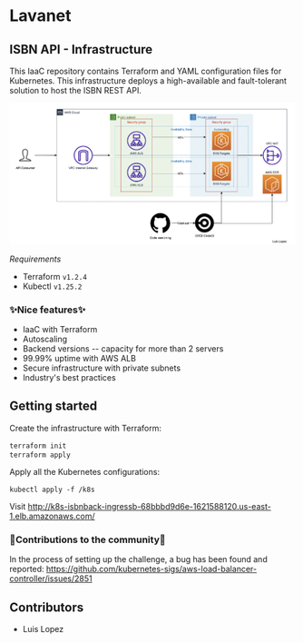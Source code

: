 # Lavanet

## ISBN API - Infrastructure

This IaaC repository contains Terraform and YAML configuration files for Kubernetes. This infrastructure deploys a high-available and fault-tolerant solution to host the ISBN REST API.

![Diagram](https://github.com/luis02lopez/lavanet-challenge-infra/blob/main/Lavanet%20Challenge%20Infrastructure%20Diagram%20-%20v1.png)

_Requirements_

- Terraform `v1.2.4`
- Kubectl `v1.25.2`

### ✨Nice features✨

- IaaC with Terraform
- Autoscaling
- Backend versions -- capacity for more than 2 servers
- 99.99% uptime with AWS ALB
- Secure infrastructure with private subnets
- Industry's best practices

## Getting started

Create the infrastructure with Terraform:

    terraform init
    terraform apply

Apply all the Kubernetes configurations:

    kubectl apply -f /k8s

Visit http://k8s-isbnback-ingressb-68bbbd9d6e-1621588120.us-east-1.elb.amazonaws.com/

### 🤝Contributions to the community🤝

In the process of setting up the challenge, a bug has been found and reported: https://github.com/kubernetes-sigs/aws-load-balancer-controller/issues/2851

## Contributors

- Luis Lopez
